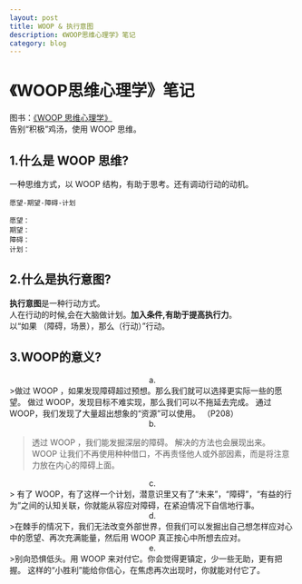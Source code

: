 ```yaml
---
layout: post
title: WOOP & 执行意图
description: 《WOOP思维心理学》笔记
category: blog
---
```


# 《WOOP思维心理学》笔记

图书：[《WOOP 思维心理学》](https://book.douban.com/subject/26616951/)  
告别“积极”鸡汤，使用 WOOP 思维。

## 1.什么是 WOOP 思维?	
一种思维方式，以 WOOP 结构，有助于思考。还有调动行动的动机。

	愿望-期望-障碍-计划

	愿望：
	期望：
	障碍：
	计划：

## 2.什么是执行意图?

**执行意图**是一种行动方式。  
人在行动的时候,会在大脑做计划。**加入条件,有助于提高执行力**。  
以“如果 （障碍，场景），那么（行动）”行动。  

## 3.WOOP的意义?
<center>a.</center>
>做过 WOOP ，如果发现障碍超过预想。那么我们就可以选择更实际一些的愿望。
做过 WOOP，发现目标不难实现，那么我们可以不拖延去完成。
通过 WOOP，我们发现了大量超出想象的“资源”可以使用。
（P208）
 


<center>b.</center>


>透过 WOOP ，我们能发掘深层的障碍。
解决的方法也会展现出来。
>WOOP 让我们不再使用种种借口，不再责怪他人或外部因素，而是将注意力放在内心的障碍上面。

<center>c.</center>
> 有了 WOOP，有了这样一个计划，潜意识里又有了“未来”，“障碍”，“有益的行为”之间的认知关联，你就能从容应对障碍，在紧迫情况下自信地行事。


<center>d.</center>
>在棘手的情况下，我们无法改变外部世界，但我们可以发掘出自己想怎样应对心中的愿望、再次充满能量，然后用 WOOP 真正按心中所想去应对。

<center>e.</center>
>别向恐惧低头。用 WOOP 来对付它。你会觉得更镇定，少一些无助，更有把握。
这样的“小胜利”能给你信心，在焦虑再次出现时，你就能对付它了。



